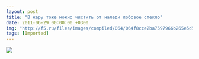 ```yaml
---
layout: post
title: "В жару тоже можно чистить от наледи лобовое стекло"
date: 2011-06-29 00:00:00 +0300
img: "http://f5.ru/files/images/compiled/064/064f8cce2ba7597966b265e5d5076a5f.gif"
tags: [Imported]
---
```


![](http://f5.ru/files/images/compiled/064/064f8cce2ba7597966b265e5d5076a5f.gif)